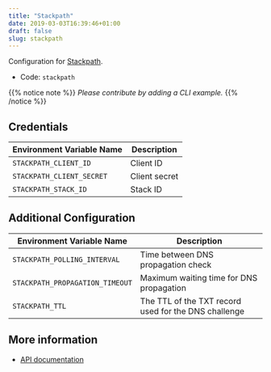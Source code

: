 ```yaml
---
title: "Stackpath"
date: 2019-03-03T16:39:46+01:00
draft: false
slug: stackpath
---
```


<!-- THIS DOCUMENTATION IS AUTO-GENERATED. PLEASE DO NOT EDIT. -->
<!-- providers/dns/stackpath/stackpath.toml -->
<!-- THIS DOCUMENTATION IS AUTO-GENERATED. PLEASE DO NOT EDIT. -->


Configuration for [Stackpath](https://www.stackpath.com/).


<!--more-->

- Code: `stackpath`

{{% notice note %}}
_Please contribute by adding a CLI example._
{{% /notice %}}




## Credentials

| Environment Variable Name | Description |
|-----------------------|-------------|
| `STACKPATH_CLIENT_ID` | Client ID |
| `STACKPATH_CLIENT_SECRET` | Client secret |
| `STACKPATH_STACK_ID` | Stack ID |


## Additional Configuration

| Environment Variable Name | Description |
|--------------------------------|-------------|
| `STACKPATH_POLLING_INTERVAL` | Time between DNS propagation check |
| `STACKPATH_PROPAGATION_TIMEOUT` | Maximum waiting time for DNS propagation |
| `STACKPATH_TTL` | The TTL of the TXT record used for the DNS challenge |




## More information

- [API documentation](https://developer.stackpath.com/en/api/dns/#tag/Zone)

<!-- THIS DOCUMENTATION IS AUTO-GENERATED. PLEASE DO NOT EDIT. -->
<!-- providers/dns/stackpath/stackpath.toml -->
<!-- THIS DOCUMENTATION IS AUTO-GENERATED. PLEASE DO NOT EDIT. -->
